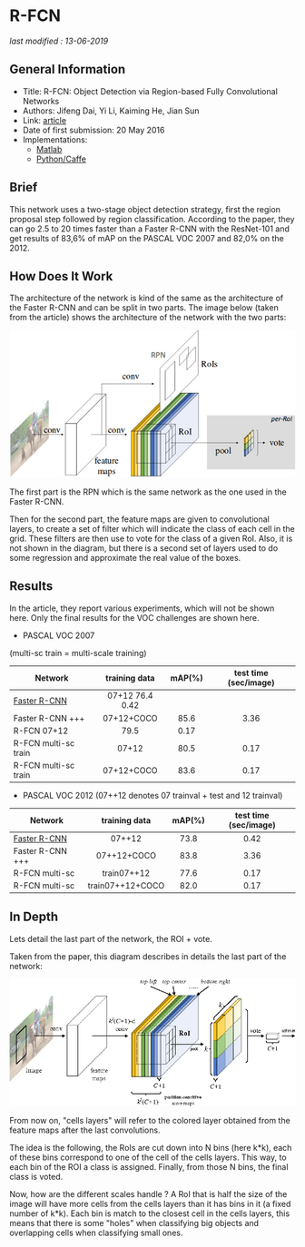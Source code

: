 # R-FCN

_last modified : 13-06-2019_

## General Information

- Title: R-FCN: Object Detection via Region-based Fully Convolutional Networks
- Authors: Jifeng Dai, Yi Li, Kaiming He, Jian Sun
- Link: [article](https://arxiv.org/abs/1605.06409)
- Date of first submission: 20 May 2016
- Implementations:
    - [Matlab](https://github.com/daijifeng001/R-FCN)
    - [Python/Caffe](https://github.com/YuwenXiong/py-R-FCN)

## Brief

This network uses a two-stage object detection strategy, first the region proposal step followed by region classification.
According to the paper, they can go 2.5 to 20 times faster than a Faster R-CNN with the ResNet-101 and get results of 83,6% of mAP on the PASCAL VOC 2007 and 82,0% on the 2012.

## How Does It Work

The architecture of the network is kind of the same as the architecture of the Faster R-CNN and can be split in two parts. The image below (taken from the article) shows the architecture of the network with the two parts:

![Network architecture](https://raw.githubusercontent.com/D3lt4lph4/papers/master/docs/images/imagedetection/rfcn/network.jpg "R-FCN")

The first part is the RPN which is the same network as the one used in the Faster R-CNN.

Then for the second part, the feature maps are given to convolutional layers, to create a set of filter which will indicate the class of each cell in the grid. These filters are then use to vote for the class of a given RoI. Also, it is not shown in the diagram, but there is a second set of layers used to do some regression and approximate the real value of the boxes.

## Results

In the article, they report various experiments, which will not be shown here. Only the final results for the VOC challenges are shown here.

- PASCAL VOC 2007

(multi-sc train = multi-scale training)

| Network | training data | mAP(%) | test time (sec/image) |
|---------|:-------------:|:------:|:---------------------:|
| [Faster R-CNN](https://arxiv.org/abs/1506.01497) | 07+12 76.4 0.42 |
| Faster R-CNN +++ | 07+12+COCO | 85.6 | 3.36 |
| R-FCN 07+12 | 79.5 | 0.17 |
| R-FCN multi-sc train | 07+12 | 80.5 | 0.17 |
| R-FCN multi-sc train | 07+12+COCO | 83.6 | 0.17 |

- PASCAL VOC 2012 (07++12 denotes 07 trainval + test and 12 trainval)

| Network | training data | mAP(%) | test time (sec/image) |
|---------|:-------------:|:------:|:---------------------:|
| [Faster R-CNN](https://arxiv.org/abs/1506.01497) | 07++12 | 73.8 | 0.42 |
| Faster R-CNN +++ | 07++12+COCO | 83.8 | 3.36 |
| R-FCN multi-sc | train07++12 | 77.6 | 0.17 |
| R-FCN multi-sc | train07++12+COCO | 82.0 | 0.17 |

## In Depth

Lets detail the last part of the network, the ROI + vote.

Taken from the paper, this diagram describes in details the last part of the network:

![Network details](https://raw.githubusercontent.com/D3lt4lph4/papers/master/docs/images/imagedetection/rfcn/networkdetails.png "R-FCN")

From now on, "cells layers" will refer to the colored layer obtained from the feature maps after the last convolutions.


The idea is the following, the RoIs are cut down into N bins (here k*k), each of these bins correspond to one of the cell of the cells layers. This way, to each bin of the ROI a class is assigned. Finally, from those N bins, the final class is voted.

Now, how are the different scales handle ? A RoI that is half the size of the image will have more cells from the cells layers than it has bins in it (a fixed number of k*k). Each bin is match to the closest cell in the cells layers, this means that there is some "holes" when classifying big objects and overlapping cells when classifying small ones.
